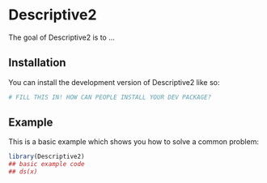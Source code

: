
# Descriptive2

<!-- badges: start -->
<!-- badges: end -->

The goal of Descriptive2 is to ...

## Installation

You can install the development version of Descriptive2 like so:

``` r
# FILL THIS IN! HOW CAN PEOPLE INSTALL YOUR DEV PACKAGE?
```

## Example

This is a basic example which shows you how to solve a common problem:

``` r
library(Descriptive2)
## basic example code
## ds(x)
```

